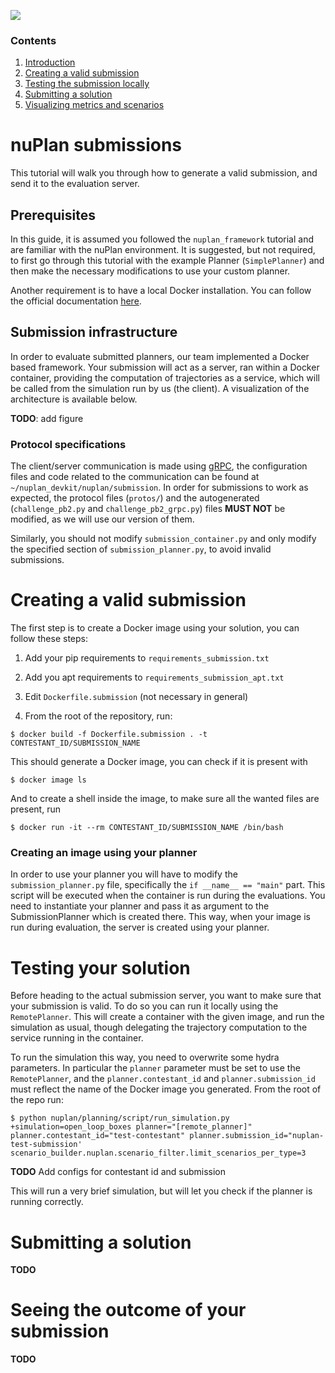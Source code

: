 ![](https://www.nuplan.org/static/media/nuPlan_final.3fde7586.png)

### Contents

1. [Introduction](#introduction)
2. [Creating a valid submission](#creating_submission)
3. [Testing the submission locally](#testing_submission)
3. [Submitting a solution](#submission)
4. [Visualizing metrics and scenarios](#dashboard)

# nuPlan submissions <a name="introduction"></a>

This tutorial will walk you through how to generate a valid submission, and send it to the evaluation server.

## Prerequisites

In this guide, it is assumed you followed the `nuplan_framework` tutorial and are familiar with the nuPlan environment. 
It is suggested, but not required, to first go through this tutorial with the example Planner (`SimplePlanner`) 
and then make the necessary modifications to use your custom planner.

Another requirement is to have a local Docker installation. You can follow the official documentation
[here](https://docs.docker.com/get-docker/).

## Submission infrastructure

In order to evaluate submitted planners, our team implemented a Docker based framework. 
Your submission will act as a server, ran within a Docker container, providing the computation of trajectories as a 
service, which will be called from the simulation run by us (the client). 
A visualization of the architecture is available below.

**TODO**: add figure

### Protocol specifications

The client/server communication is made using [gRPC](https://grpc.io/), the configuration files and code related to 
the communication can be found at `~/nuplan_devkit/nuplan/submission`. 
In order for submissions to work as expected, the protocol files (`protos/`) and the autogenerated 
(`challenge_pb2.py` and `challenge_pb2_grpc.py`) files **MUST NOT** be modified, as we will use our version of them.

Similarly, you should not modify `submission_container.py` and only modify the specified section of 
`submission_planner.py`, to avoid invalid submissions.

# Creating a valid submission <a name="creating_submission"></a>

The first step is to create a Docker image using your solution, you can follow these steps:

1. Add your pip requirements to `requirements_submission.txt`

2. Add you apt requirements to `requirements_submission_apt.txt`

3. Edit `Dockerfile.submission` (not necessary in general)

4. From the root of the repository, run:

```console
$ docker build -f Dockerfile.submission . -t CONTESTANT_ID/SUBMISSION_NAME
```

This should generate a Docker image, you can check if it is present with

```console
$ docker image ls
```

And to create a shell inside the image, to make sure all the wanted files are present, run

```console
$ docker run -it --rm CONTESTANT_ID/SUBMISSION_NAME /bin/bash
```

### Creating an image using your planner
In order to use your planner you will have to modify the `submission_planner.py` file, 
specifically the `if __name__ == "main"` part. This script will be executed when the container is run during the 
evaluations.
You need to instantiate your planner and pass it as argument to the SubmissionPlanner which is created there. 
This way, when your image is run during evaluation, the server is created using your planner.

# Testing your solution <a name="testing_submission"></a>

Before heading to the actual submission server, you want to make sure that your submission is valid. 
To do so you can run it locally using the `RemotePlanner`. This will create a container with the given image, 
and run the simulation as usual, though delegating the trajectory computation to the service running in the container.

To run the simulation this way, you need to overwrite some hydra parameters. In particular the `planner` parameter
must be set to use the `RemotePlanner`, and the `planner.contestant_id` and `planner.submission_id` must reflect
the name of the Docker image you generated. From the root of the repo run:

```console
$ python nuplan/planning/script/run_simulation.py +simulation=open_loop_boxes planner="[remote_planner]" planner.contestant_id="test-contestant" planner.submission_id="nuplan-test-submission' scenario_builder.nuplan.scenario_filter.limit_scenarios_per_type=3
```
**TODO** Add configs for contestant id and submission

This will run a very brief simulation, but will let you check if the planner is running correctly.

# Submitting a solution <a name="submission"></a>

**TODO**

# Seeing the outcome of your submission <a name="dashboard"></a>

**TODO**


